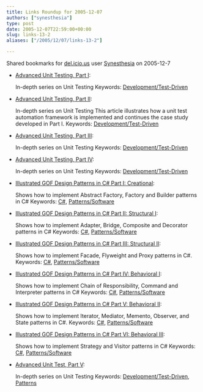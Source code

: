 ```yaml
---
title: Links Roundup for 2005-12-07
authors: ["synesthesia"]
type: post
date: 2005-12-07T22:59:00+00:00
slug: links-13-2 
aliases: ["/2005/12/07/links-13-2"]

---
```

Shared bookmarks for [del.icio.us][1] user  [Synesthesia][2] on 2005-12-7

  * [Advanced Unit Testing, Part I][3]:
  
    In-depth series on Unit Testing Keywords: [Development/Test-Driven][4]
  * [Advanced Unit Testing, Part II][5]:
  
    In-depth series on Unit Testing This article illustrates how a unit test automation framework is implemented and continues the case study developed in Part I. Keywords: [Development/Test-Driven][4]
  * [Advanced Unit Testing, Part III][6]:
  
    In-depth series on Unit Testing Keywords: [Development/Test-Driven][4]
  * [Advanced Unit Testing, Part IV][7]:
  
    In-depth series on Unit Testing Keywords: [Development/Test-Driven][4]
  * [Illustrated GOF Design Patterns in C# Part I: Creational][8]:
  
    Shows how to implement Abstract Factory, Factory and Builder patterns in C# Keywords: [C#][9], [Patterns/Software][10]
  * [Illustrated GOF Design Patterns in C# Part II: Structural I][11]:
  
    Shows how to implement Adapter, Bridge, Composite and Decorator patterns in C# Keywords: [C#][9], [Patterns/Software][10]
  * [Illustrated GOF Design Patterns in C# Part III: Structural II][12]:
  
    Shows how to implement Facade, Flyweight and Proxy patterns in C#. Keywords: [C#][9], [Patterns/Software][10]
  * [Illustrated GOF Design Patterns in C# Part IV: Behavioral I][13]:
  
    Shows how to implement Chain of Responsibility, Command and Interpreter patterns in C# Keywords: [C#][9], [Patterns/Software][10]
  * [Illustrated GOF Design Patterns in C# Part V: Behavioral II][14]:
  
    Shows how to implement Iterator, Mediator, Memento, Observer, and State patterns in C#. Keywords: [C#][9], [Patterns/Software][10]
  * [Illustrated GOF Design Patterns in C# Part VI: Behavioral III][15]:
  
    Shows how to implement Strategy and Visitor patterns in C# Keywords: [C#][9], [Patterns/Software][10]

<!--more-->

  * [Advanced Unit Test, Part V][16]:
  
    In-depth series on Unit Testing Keywords: [Development/Test-Driven][4], [Patterns][17]

 [1]: https://del.icio.us/
 [2]: https://del.icio.us/synesthesia
 [3]: https://www.codeproject.com/csharp/autp1.asp "https://www.codeproject.com/csharp/autp1.asp"
 [4]: https://del.icio.us/synesthesia/Development/Test-Driven
 [5]: https://www.codeproject.com/csharp/autp2.asp "https://www.codeproject.com/csharp/autp2.asp"
 [6]: https://www.codeproject.com/csharp/autp3.asp "https://www.codeproject.com/csharp/autp3.asp"
 [7]: https://www.codeproject.com/csharp/autp4.asp "https://www.codeproject.com/csharp/autp4.asp"
 [8]: https://www.codeproject.com/csharp/csdespat_1.asp "https://www.codeproject.com/csharp/csdespat_1.asp"
 [9]: https://del.icio.us/synesthesia/C#
 [10]: https://del.icio.us/synesthesia/Patterns/Software
 [11]: https://www.codeproject.com/csharp/csdespat_2.asp "https://www.codeproject.com/csharp/csdespat_2.asp"
 [12]: https://www.codeproject.com/csharp/csdespat_3.asp "https://www.codeproject.com/csharp/csdespat_3.asp"
 [13]: https://www.codeproject.com/csharp/csdespat_4.asp "https://www.codeproject.com/csharp/csdespat_4.asp"
 [14]: https://www.codeproject.com/csharp/csdespat_5.asp "https://www.codeproject.com/csharp/csdespat_5.asp"
 [15]: https://www.codeproject.com/csharp/csdespat_6.asp "https://www.codeproject.com/csharp/csdespat_6.asp"
 [16]: https://www.codeproject.com/gen/design/autp5.asp "https://www.codeproject.com/gen/design/autp5.asp"
 [17]: https://del.icio.us/synesthesia/Patterns